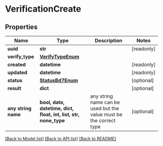# VerificationCreate


## Properties
Name | Type | Description | Notes
------------ | ------------- | ------------- | -------------
**uuid** | **str** |  | [readonly] 
**verify_type** | [**VerifyTypeEnum**](VerifyTypeEnum.md) |  | 
**created** | **datetime** |  | [readonly] 
**updated** | **datetime** |  | [readonly] 
**status** | [**StatusBd7Enum**](StatusBd7Enum.md) |  | [optional] 
**result** | **dict** |  | [optional] 
**any string name** | **bool, date, datetime, dict, float, int, list, str, none_type** | any string name can be used but the value must be the correct type | [optional]

[[Back to Model list]](../README.md#documentation-for-models) [[Back to API list]](../README.md#documentation-for-api-endpoints) [[Back to README]](../README.md)


